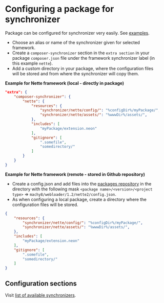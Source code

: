 # Configuring a package for synchronizer #
Package can be configured for synchronizer very easily. See [examples](https://github.com/composer-synchronizer/examples).

- Choose an alias or name of the synchronizer given for selected framework.
- Create a `composer-synchronizer` section in the `extra section` in your package `composer.json` file
under the framework synchronizer label (in this example `nette`).
- Add a custom directory in your package, where the configuration files will be stored and from where the synchronizer will copy them.

**Example for Nette framework (local - directly in package)**
````JSON
"extra": {
    "composer-synchronizer": {
        "nette": {
            "resources": {
                "synchronizer/nette/config/": "%configDir%/myPackage/",
                "synchronizer/nette/assets/": "%wwwDir%/assets/",
            },
            "includes": [
                "myPackage/extension.neon"
            ],
            "gitignore": [
                ".somefile",
                "somedirectory/"
            ]
        }
    }
}
````

**Example for Nette framework (remote - stored in Github repository)**
- Create a config.json and add files into the [packages repository](https://github.com/composer-synchronizer/packages) in the directory with the following mask `<package name>/<version>/<project type>` => `machy8/webloader/1.2/nette2/config.json`.
- As when configuring a local package, create a directory where the configuration files will be stored.

````JSON
{
    "resources": {
        "synchronizer/nette/config/": "%configDir%/myPackage/",
        "synchronizer/nette/assets/": "%wwwDir%/assets/",
    },
    "includes": [
        "myPackage/extension.neon"
    ],
    "gitignore": [
        ".somefile",
        "somedirectory/"
    ]
}
````

## Configuration sections ##
Visit [list of available synchronizers](https://github.com/composer-synchronizer/composer-synchronizer/blob/master/docs/Available%20synchronizers.md).
